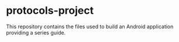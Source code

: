 # protocols-project
This repository contains the files used to build an Android application providing a series guide.
